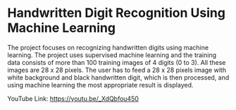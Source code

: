 # Handwritten Digit Recognition Using Machine Learning
The project focuses on recognizing handwritten digits using machine learning. The project uses supervised machine learning and the training data consists of more than 100 training images of 4 digits (0 to 3). All these images are 28 x 28 pixels.  The user has to feed a 28 x 28 pixels image with white background and black handwritten digit, which is then processed, and using machine learning the most appropriate result is displayed.

YouTube Link: https://youtu.be/_XdQbfou450
